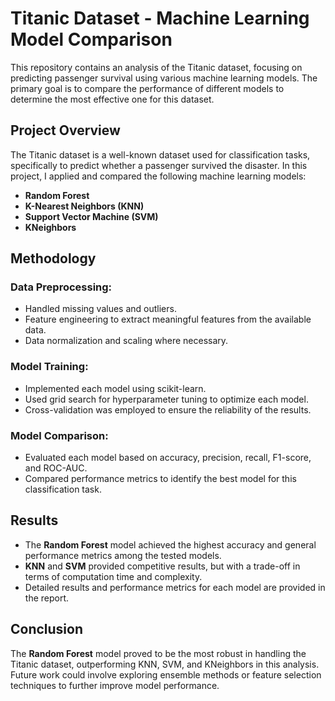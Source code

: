# Titanic Dataset - Machine Learning Model Comparison

This repository contains an analysis of the Titanic dataset, focusing on predicting passenger survival using various machine learning models. The primary goal is to compare the performance of different models to determine the most effective one for this dataset.

## Project Overview

The Titanic dataset is a well-known dataset used for classification tasks, specifically to predict whether a passenger survived the disaster. In this project, I applied and compared the following machine learning models:

- **Random Forest**
- **K-Nearest Neighbors (KNN)**
- **Support Vector Machine (SVM)**
- **KNeighbors**

## Methodology

### Data Preprocessing:

- Handled missing values and outliers.
- Feature engineering to extract meaningful features from the available data.
- Data normalization and scaling where necessary.

### Model Training:

- Implemented each model using scikit-learn.
- Used grid search for hyperparameter tuning to optimize each model.
- Cross-validation was employed to ensure the reliability of the results.

### Model Comparison:

- Evaluated each model based on accuracy, precision, recall, F1-score, and ROC-AUC.
- Compared performance metrics to identify the best model for this classification task.

## Results

- The **Random Forest** model achieved the highest accuracy and general performance metrics among the tested models.
- **KNN** and **SVM** provided competitive results, but with a trade-off in terms of computation time and complexity.
- Detailed results and performance metrics for each model are provided in the report.

## Conclusion

The **Random Forest** model proved to be the most robust in handling the Titanic dataset, outperforming KNN, SVM, and KNeighbors in this analysis. Future work could involve exploring ensemble methods or feature selection techniques to further improve model performance.
